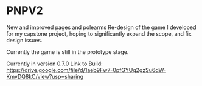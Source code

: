 # PNPV2
New and improved pages and polearms
Re-design of the game I developed for my capstone project, hoping to significantly expand the scope, and fix design issues.

Currently the game is still in the prototype stage.

Currently in version 0.7.0
Link to Build: https://drive.google.com/file/d/1aeb9Fw7-0pfGYUq2gzSu6dW-KmvDQ8kC/view?usp=sharing
